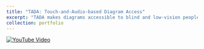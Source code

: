 ```yaml
---
title: "TADA: Touch-and-Audio-based Diagram Access"
excerpt: "TADA makes diagrams accessible to blind and low-vision people. <br/><a href='https://www.youtube.com/watch?v=cuc15ZQVRZU'> <img width='500' src='https://i9.ytimg.com/vi/cuc15ZQVRZU/maxresdefault.jpg?sqp=CIjO9a8G-oaymwEmCIAKENAF8quKqQMa8AEB-AH-CYAC0AWKAgwIABABGEogWyhlMA8=&rs=AOn4CLDLHQ-KmAYBK-qq6hqIK96lRs-Arg' alt='YouTube Video'> </a>"
collection: portfolio
---
```


<a href='https://www.youtube.com/watch?v=cuc15ZQVRZU'> <img src='https://i9.ytimg.com/vi/cuc15ZQVRZU/maxresdefault.jpg?sqp=CIjO9a8G-oaymwEmCIAKENAF8quKqQMa8AEB-AH-CYAC0AWKAgwIABABGEogWyhlMA8=&rs=AOn4CLDLHQ-KmAYBK-qq6hqIK96lRs-Arg' alt='YouTube Video'> </a>